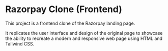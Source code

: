 # Razorpay Clone (Frontend)

This project is a frontend clone of the Razorpay landing page. 

It replicates the user interface and design of the original page to showcase the ability to recreate a modern and responsive web page using HTML and Tailwind CSS.
